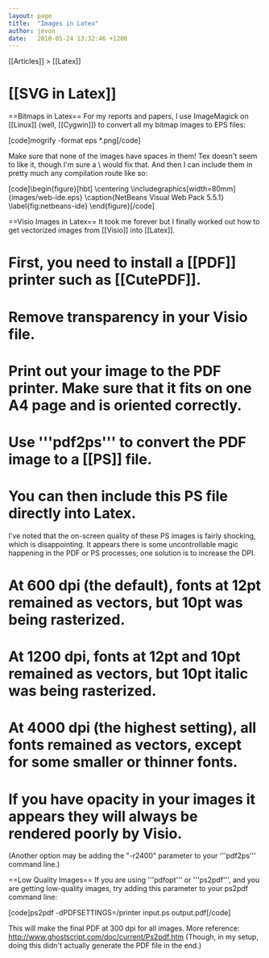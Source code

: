 ```yaml
---
layout: page
title:  "Images in Latex"
author: jevon
date:   2010-05-24 13:32:46 +1200
---
```


[[Articles]] > [[Latex]]

# [[SVG in Latex]]

==Bitmaps in Latex==
For my reports and papers, I use ImageMagick on [[Linux]] (well, [[Cygwin]]) to convert all my bitmap images to EPS files:

[code]mogrify -format eps *.png[/code]

Make sure that none of the images have spaces in them! Tex doesn't seem to like it, though I'm sure a \ would fix that. And then I can include them in pretty much any compilation route like so:

[code]\begin{figure}[hbt]
\centering
\includegraphics[width=80mm]{images/web-ide.eps}
\caption{NetBeans Visual Web Pack 5.5.1}
\label{fig:netbeans-ide}
\end{figure}[/code]

==Visio Images in Latex==
It took me forever but I finally worked out how to get vectorized images from [[Visio]] into [[Latex]]. 

# First, you need to install a [[PDF]] printer such as [[CutePDF]].
# Remove transparency in your Visio file.
# Print out your image to the PDF printer. Make sure that it fits on one A4 page and is oriented correctly.
# Use '''pdf2ps''' to convert the PDF image to a [[PS]] file.
# You can then include this PS file directly into Latex.

I've noted that the on-screen quality of these PS images is fairly shocking, which is disappointing. It appears there is some uncontrollable magic happening in the PDF or PS processes; one solution is to increase the DPI.

# At 600 dpi (the default), fonts at 12pt remained as vectors, but 10pt was being rasterized.
# At 1200 dpi, fonts at 12pt and 10pt remained as vectors, but 10pt italic was being rasterized.
# At 4000 dpi (the highest setting), all fonts remained as vectors, except for some smaller or thinner fonts.
# If you have opacity in your images it appears they will always be rendered poorly by Visio.

(Another option may be adding the "-r2400" parameter to your '''pdf2ps''' command line.)

==Low Quality Images==
If you are using '''pdfopt''' or '''ps2pdf''', and you are getting low-quality images, try adding this parameter to your ps2pdf command line:

[code]ps2pdf -dPDFSETTINGS=/printer input.ps output.pdf[/code]

This will make the final PDF at 300 dpi for all images. More reference: http://www.ghostscript.com/doc/current/Ps2pdf.htm
(Though, in my setup, doing this didn't actually generate the PDF file in the end.)
